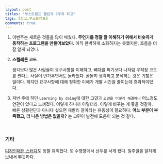 ```yaml
---
layout: post
titles: "부스트캠프 챌린지 3주차 회고"
tags: [회고,부스트캠프]
comments: true
---
```




1. 이번주는 새로운 것들을 많이 배웠다. **무언가를 정말 잘 이해하기 위해서 비슷하게 동작하는 프로그램을 만들어보았다.** 아직 완벽하게 소화하지는 못했지만, 흐름을 더 잘 알게 되었다. 

2. **스켈레톤 코드**

    생각보다 많은 사람들이 요구사항을 이해하고, 뼈대를 짜기보다 나처럼 무작정 코드를 짠다는 사실이 반가우면서도 놀라웠다. 골똘히 생각하고 분석하는 것은 귀찮은 일이다. 하지만 요구사항에 대해 정확한 이해가 개발 시간을 줄이는데 효과적이었다.

3. 저번 주에 하던 `Learning by doing`에 대한 고민과 `고민을 어떻게 해결하나` 어느정도 연관이 있다고 느껴졌다.  이렇게 하니까 이렇더라. 이렇게 바꾸는 게 좋을 것같아. 빠른 상황판단과 아니다 싶으면 재빨리 갈아타는 유동성이 필요하다. **어느 부분이 부족했고, 더 나은 방법은 없을까?** 는 고민이 발전에 도움이 되는 것 같다. 

     <br>

     

### 기타

[디자인패턴 스터디](https://github.com/TeamCrazyPerformance/http/wiki/[GoF-디자인패턴]-4장-구조-패턴)도 정말 유익했다. 또 수영장에서 선두를 서게 됐다. 일주일을 알차게 보내서 뿌듯하다.